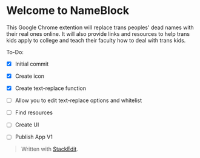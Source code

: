 Welcome to NameBlock
===================

This Google Chrome extention will replace trans peoples' dead names with their real ones online. It will also provide links and resources to help trans kids apply to college and teach their faculty how to deal with trans kids.

To-Do:

- [x] Initial commit
- [x] Create icon
- [x] Create text-replace function
- [ ] Allow you to edit text-replace options and whitelist
- [ ] Find resources
- [ ] Create UI
- [ ] Publish App V1


> Written with [StackEdit](https://stackedit.io/).